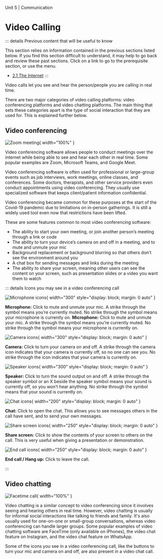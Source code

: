 Unit 5 | Communication

# Video Calling

::: details Previous content that will be useful to know

This section relies on information contained in the previous sections listed below. If you find this section difficult to understand, it may help to go back and review these past sections. Click on a link to go to the prerequisite section, or use the menu.

- [2.1 The Internet](../2-apps-and-internet/2.1-the-internet.md)
  :::

Video calls let you see and hear the person/people you are calling in real time.

There are two major categories of video calling platforms: video conferencing platforms and video chatting platforms. The main thing that sets these categories apart is the type of social interaction that they are used for. This is explained further below.

## Video conferencing

![Zoom meeting](/course/5-communication/zoom-meeting.png){ width="100%" }

Video conferencing software allows people to conduct meetings over the internet while being able to see and hear each other in real time. Some popular examples are Zoom, Microsoft Teams, and Google Meet.

Video conferencing software is often used for professional or large-group events such as job interviews, work meetings, online classes, and conferences. Some doctors, therapists, and other service providers even conduct appointments using video conferencing. They usually use specialized software that keeps client/patient information confidential.

Video conferencing became common for these purposes at the start of the Covid-19 pandemic due to limitations on in-person gatherings. It is still a widely used tool even now that restrictions have been lifted.

These are some features common to most video conferencing software:

- The ability to start your own meeting, or join another person’s meeting through a link or code
- The ability to turn your device’s camera on and off in a meeting, and to mute and unmute your mic
- Background replacement or background blurring so that others don’t see the environment around you
- A chat box for sending messages and links during the meeting
- The ability to share your screen, meaning other users can see the content on your screen, such as presentation slides or a video you want them to watch

::: details Icons you may see in a video conferencing call

![Microphone icons](/course/5-communication/microphone-icons.jpg){ width="300" style="display: block; margin: 0 auto" }

**Microphone:** Click to mute and unmute your mic. A strike through the symbol means you’re currently muted. No strike through the symbol means your microphone is currently on.
**Microphone:** Click to mute and unmute your mic. A strike through the symbol means you’re currently muted. No strike through the symbol means your microphone is currently on.

![Camera icons](/course/5-communication/camera-icons.jpg){ width="300" style="display: block; margin: 0 auto" }

**Camera:** Click to turn your camera on and off. A strike through the camera icon indicates that your camera is currently off, so no one can see you. No strike through the icon indicates that your camera is currently on.

![Speaker icons](/course/5-communication/speaker-icons.jpg){ width="300" style="display: block; margin: 0 auto" }

**Speaker:** Click to turn the sound output on and off. A strike through the speaker symbol or an X beside the speaker symbol means your sound is currently off, so you won’t hear anything. No strike through the symbol means that your sound is currently on.

![Chat icons](/course/5-communication/chat-icons.jpg){ width="200" style="display: block; margin: 0 auto" }

**Chat:** Click to open the chat. This allows you to see messages others in the call have sent, and to send your own messages.

![Share screen icons](/course/5-communication/share-screen-icons.jpg){ width="250" style="display: block; margin: 0 auto" }

**Share screen:** Click to show the contents of your screen to others on the call. This is very useful when giving a presentation or demonstration.

![End call icons](/course/5-communication/end-call-icons.jpg){ width="250" style="display: block; margin: 0 auto" }

**End call / Hang up:** Click to leave the call.

:::

## Video chatting

![Facetime call](/course/5-communication/facetime-call.png){ width="100%" }

Video chatting is a similar concept to video conferencing since it involves seeing and hearing others in real time. However, video chatting is usually for informal social interactions like talking to friends and family. It's also usually used for one-on-one or small-group conversations, whereas video conferencing can handle larger groups. Some popular examples of video chatting software are FaceTime (only available on iPhones), the video chat feature on Instagram, and the video chat feature on WhatsApp.

Some of the icons you see in a video conferencing call, like the buttons to turn your mic and camera on and off, are also present in a video chat call.

